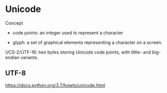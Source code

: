 # Unicode

Concept 

- code points: an integer used to represent a character

- glyph: a set of graphical elements representing a character on a screen.

UCS-2/UTF-16: two bytes storing Unicode code points, with little- and big-endian variants.

## UTF-8

https://docs.python.org/3.7/howto/unicode.html
